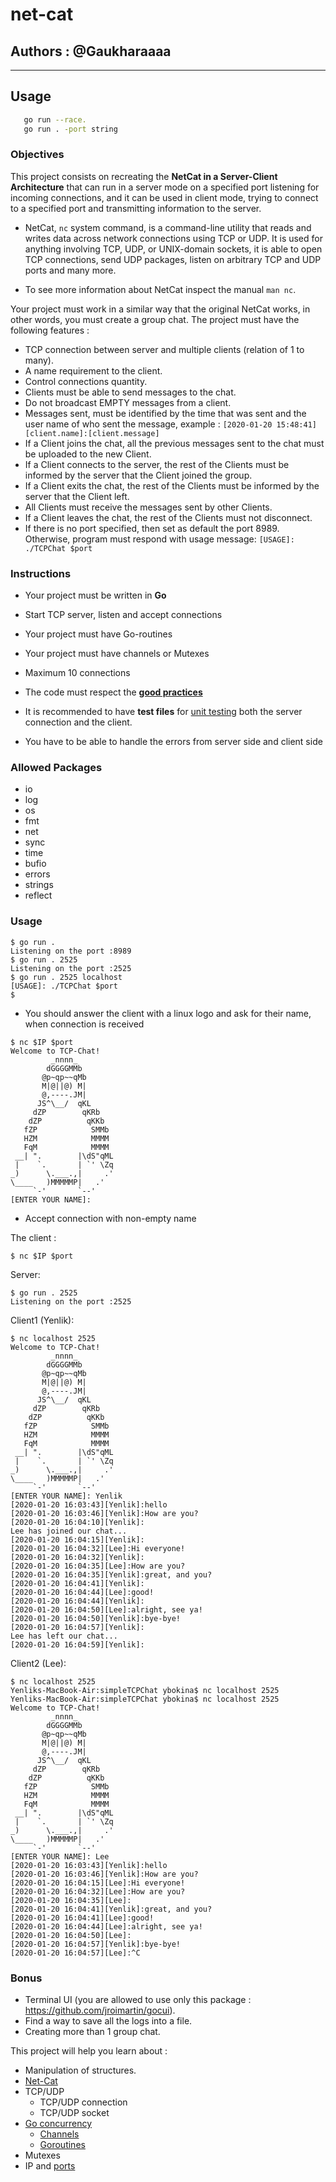 # net-cat

## Authors : @Gaukharaaaa

---

## Usage

```bash
   go run --race.
   go run . -port string

```
### Objectives

This project consists on recreating the **NetCat in a Server-Client Architecture** that can run in a server mode on a specified port listening for incoming connections, and it can be used in client mode, trying to connect to a specified port and transmitting information to the server.

- NetCat, `nc` system command, is a command-line utility that reads and writes data across network connections using TCP or UDP. It is used for anything involving TCP, UDP, or UNIX-domain sockets, it is able to open TCP connections, send UDP packages, listen on arbitrary TCP and UDP ports and many more.

- To see more information about NetCat inspect the manual `man nc`.

Your project must work in a similar way that the original  NetCat works, in other words, you must create a group chat. The project must have the following features :

- TCP connection between server and multiple clients (relation of 1 to many).
- A name requirement to the client.
- Control connections quantity.
- Clients must be able to send messages to the chat.
- Do not broadcast EMPTY messages from a client.
- Messages sent, must be identified by the time that was sent and the user name of who sent the message, example : `[2020-01-20 15:48:41][client.name]:[client.message]`
- If a Client joins the chat, all the previous messages sent to the chat must be uploaded to the new Client.
- If a Client connects to the server, the rest of the Clients must be informed by the server that the Client joined the group.
- If a Client exits the chat, the rest of the Clients must be informed by the server that the Client left.
- All Clients must receive the messages sent by other Clients.
- If a Client leaves the chat, the rest of the Clients must not disconnect.
- If there is no port specified, then set as default the port 8989. Otherwise, program must respond with usage message: `[USAGE]: ./TCPChat $port`

### Instructions

- Your project must be written in **Go**
- Start TCP server, listen and accept connections
- Your project must have Go-routines
- Your project must have channels or Mutexes
- Maximum 10 connections
- The code must respect the [**good practices**](../good-practices/README.md)
- It is recommended to have **test files** for [unit testing](https://go.dev/doc/tutorial/add-a-test) both the server connection and the client.

- You have to be able to handle the errors from server side and client side

### Allowed Packages

- io
- log
- os
- fmt
- net
- sync
- time
- bufio
- errors
- strings
- reflect

### Usage

```console
$ go run .
Listening on the port :8989
$ go run . 2525
Listening on the port :2525
$ go run . 2525 localhost
[USAGE]: ./TCPChat $port
$
```

- You should answer the client with a linux logo and ask for their name, when connection is received

```console
$ nc $IP $port
Welcome to TCP-Chat!
         _nnnn_
        dGGGGMMb
       @p~qp~~qMb
       M|@||@) M|
       @,----.JM|
      JS^\__/  qKL
     dZP        qKRb
    dZP          qKKb
   fZP            SMMb
   HZM            MMMM
   FqM            MMMM
 __| ".        |\dS"qML
 |    `.       | `' \Zq
_)      \.___.,|     .'
\____   )MMMMMP|   .'
     `-'       `--'
[ENTER YOUR NAME]:
```

- Accept connection with non-empty name

The client :

```console
$ nc $IP $port
```

Server:

```console
$ go run . 2525
Listening on the port :2525
```

Client1 (Yenlik):

```console
$ nc localhost 2525
Welcome to TCP-Chat!
         _nnnn_
        dGGGGMMb
       @p~qp~~qMb
       M|@||@) M|
       @,----.JM|
      JS^\__/  qKL
     dZP        qKRb
    dZP          qKKb
   fZP            SMMb
   HZM            MMMM
   FqM            MMMM
 __| ".        |\dS"qML
 |    `.       | `' \Zq
_)      \.___.,|     .'
\____   )MMMMMP|   .'
     `-'       `--'
[ENTER YOUR NAME]: Yenlik
[2020-01-20 16:03:43][Yenlik]:hello
[2020-01-20 16:03:46][Yenlik]:How are you?
[2020-01-20 16:04:10][Yenlik]:
Lee has joined our chat...
[2020-01-20 16:04:15][Yenlik]:
[2020-01-20 16:04:32][Lee]:Hi everyone!
[2020-01-20 16:04:32][Yenlik]:
[2020-01-20 16:04:35][Lee]:How are you?
[2020-01-20 16:04:35][Yenlik]:great, and you?
[2020-01-20 16:04:41][Yenlik]:
[2020-01-20 16:04:44][Lee]:good!
[2020-01-20 16:04:44][Yenlik]:
[2020-01-20 16:04:50][Lee]:alright, see ya!
[2020-01-20 16:04:50][Yenlik]:bye-bye!
[2020-01-20 16:04:57][Yenlik]:
Lee has left our chat...
[2020-01-20 16:04:59][Yenlik]:
```

Client2 (Lee):

```console
$ nc localhost 2525
Yenliks-MacBook-Air:simpleTCPChat ybokina$ nc localhost 2525
Yenliks-MacBook-Air:simpleTCPChat ybokina$ nc localhost 2525
Welcome to TCP-Chat!
         _nnnn_
        dGGGGMMb
       @p~qp~~qMb
       M|@||@) M|
       @,----.JM|
      JS^\__/  qKL
     dZP        qKRb
    dZP          qKKb
   fZP            SMMb
   HZM            MMMM
   FqM            MMMM
 __| ".        |\dS"qML
 |    `.       | `' \Zq
_)      \.___.,|     .'
\____   )MMMMMP|   .'
     `-'       `--'
[ENTER YOUR NAME]: Lee
[2020-01-20 16:03:43][Yenlik]:hello
[2020-01-20 16:03:46][Yenlik]:How are you?
[2020-01-20 16:04:15][Lee]:Hi everyone!
[2020-01-20 16:04:32][Lee]:How are you?
[2020-01-20 16:04:35][Lee]:
[2020-01-20 16:04:41][Yenlik]:great, and you?
[2020-01-20 16:04:41][Lee]:good!
[2020-01-20 16:04:44][Lee]:alright, see ya!
[2020-01-20 16:04:50][Lee]:
[2020-01-20 16:04:57][Yenlik]:bye-bye!
[2020-01-20 16:04:57][Lee]:^C
```

### Bonus

- Terminal UI (you are allowed to use only this package : https://github.com/jroimartin/gocui).
- Find a way to save all the logs into a file.
- Creating more than 1 group chat.

This project will help you learn about :

- Manipulation of structures.
- [Net-Cat](https://www.commandlinux.com/man-page/man1/nc.1.html)
- TCP/UDP
  - TCP/UDP connection
  - TCP/UDP socket
- [Go concurrency](https://golang.org/doc/#go_concurrency_patterns)
  - [Channels](https://tour.golang.org/concurrency/2)
  - [Goroutines](https://tour.golang.org/concurrency/1)
- Mutexes
- IP and [ports](https://en.wikipedia.org/wiki/List_of_TCP_and_UDP_port_numbers)
